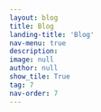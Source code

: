 ```yaml
---
layout: blog
title: Blog
landing-title: 'Blog'
nav-menu: true
description: 
image: null
author: null
show_tile: True
tag: 7
nav-order: 7
---
```



